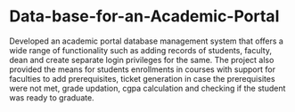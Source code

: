 # Data-base-for-an-Academic-Portal
Developed an academic portal database management system that offers a wide range of functionality such as adding records of students, faculty, dean and create separate login privileges for the same. The project also provided the means for students enrollments in courses with support for faculties to add prerequisites, ticket generation in case the prerequisites were not met, grade updation, cgpa calculation and checking if the student was ready to graduate.

